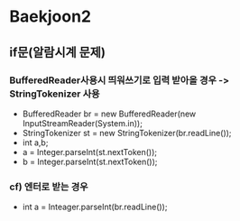 # Baekjoon2
## if문(알람시계 문제)

### BufferedReader사용시 띄워쓰기로 입력 받아올 경우 -> StringTokenizer 사용
- BufferedReader br = new BufferedReader(new InputStreamReader(System.in));
- StringTokenizer st = new StringTokenizer(br.readLine());
- int a,b;
- a = Integer.parseInt(st.nextToken());
- b = Integer.parseInt(st.nextToken());

### cf) 엔터로 받는 경우
- int a = Inteager.parseInt(br.readLine());
